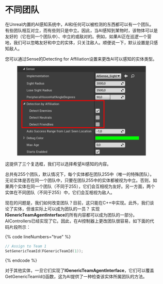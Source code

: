 # 不同团队

在Unreal内置的AI感知系统中，AI和任何可以被检测的东西都可以有一个团队。有些团队相互对立，而有些则只是中立。因此，当AI感知到某物时，该物体可以是友好的（它在同一个团队中）、中立的或敌对的。例如，如果AI正在巡逻一个营地，我们可以忽略友好和中立的实体，只关注敌人。顺便说一下，默认设置是只感知敌人。&#x20;

您可以通过Sense的Detecting for Affiliation设置来更改AI可以感知的实体类型。

<figure><img src="../../../.gitbook/assets/image (5) (1).png" alt=""><figcaption></figcaption></figure>

这提供了三个复选框，我们可以选择希望AI感知的内容。&#x20;

总共有255个团队，默认情况下，每个实体都在团队255中（唯一的特殊团队）。无论实体是否在同一个团队中，只要在团队255中的实体都被视为中立。否则，如果两个实体在同一个团队（不同于255），它们会互相视为友好。另一方面，两个实体在不同团队（不同于255）中，它们会互相视为敌人。&#x20;

现在的问题是，我们如何改变团队？目前，这只能在C++中实现。此外，我们谈论了实体，但谁实际上可以成为团队的一员？ 实现**IGenericTeamAgentInterface**的所有内容都可以成为团队的一部分。 AIControllers已经实现了它。因此，在AI控制器上更改团队很容易，如下面的代码片段所示：&#x20;

{% code lineNumbers="true" %}
```cpp
// Assign to Team 1
SetGenericTeamId(FGenericTeamId(1));
```
{% endcode %}

对于其他实体，一旦它们实现了**IGenericTeamAgentInterface**，它们可以覆盖GetGenericTeamId()函数，这为AI提供了一种检查该实体所属团队的方法。
